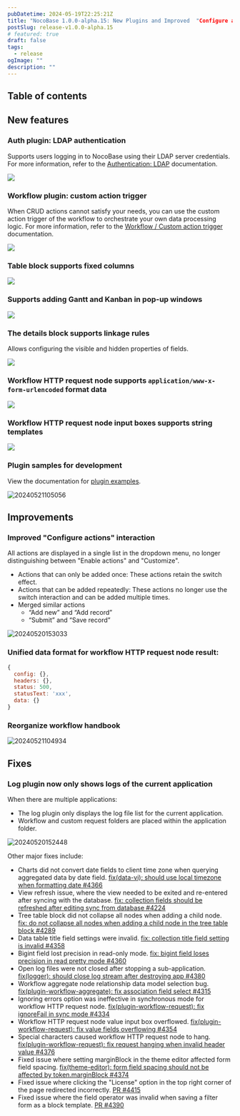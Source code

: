 ```yaml
---
pubDatetime: 2024-05-19T22:25:21Z
title: "NocoBase 1.0.0-alpha.15: New Plugins and Improved  "Configure actions" Interaction"
postSlug: release-v1.0.0-alpha.15
# featured: true
draft: false
tags:
  - release
ogImage: ""
description: ""
---
```


## Table of contents

## New features

### Auth plugin: LDAP authentication

Supports users logging in to NocoBase using their LDAP server credentials. For more information, refer to the [Authentication: LDAP](/handbook/auth-ldap) documentation.

![](https://static-docs.nocobase.com/202405191513995.png)

### Workflow plugin: custom action trigger

When CRUD actions cannot satisfy your needs, you can use the custom action trigger of the workflow to orchestrate your own data processing logic. For more information, refer to the [Workflow / Custom action trigger](/handbook/workflow/plugins/custom-action-trigger) documentation.

![](https://static-docs.nocobase.com/202405191515770.png)

### Table block supports fixed columns

![](https://static-docs.nocobase.com/202405191512587.png)

### Supports adding Gantt and Kanban in pop-up windows

![](https://static-docs.nocobase.com/202405191512280.png)

### The details block supports linkage rules

Allows configuring the visible and hidden properties of fields.

![](https://static-docs.nocobase.com/202405191513781.png)

### Workflow HTTP request node supports `application/www-x-form-urlencoded` format data

![](https://static-docs.nocobase.com/202405191514472.png)

### Workflow HTTP request node input boxes supports string templates

![](https://static-docs.nocobase.com/202405191514748.png)

### Plugin samples for development

View the documentation for [plugin examples](/plugin-samples).

![20240521105056](https://static-docs.nocobase.com/20240521105056.png)

## Improvements

### Improved "Configure actions" interaction

All actions are displayed in a single list in the dropdown menu, no longer distinguishing between "Enable actions" and "Customize".

- Actions that can only be added once: These actions retain the switch effect.
- Actions that can be added repeatedly: These actions no longer use the switch interaction and can be added multiple times.
- Merged similar actions
  - “Add new” and “Add record”
  - “Submit” and “Save record”

![20240520153033](https://static-docs.nocobase.com/20240520153033.png)

### Unified data format for workflow HTTP request node result:

```js
{
  config: {},
  headers: {},
  status: 500,
  statusText: 'xxx',
  data: {}
}
```

### Reorganize workflow handbook

![20240521104934](https://static-docs.nocobase.com/20240521104934.png)

## Fixes

### Log plugin now only shows logs of the current application

When there are multiple applications:

- The log plugin only displays the log file list for the current application.
- Workflow and custom request folders are placed within the application folder.

![20240520152448](https://static-docs.nocobase.com/20240520152448.png)

Other major fixes include:

- Charts did not convert date fields to client time zone when querying aggregated data by date field. <a href="https://github.com/nocobase/nocobase/pull/4366" target="_blank">fix(data-vi): should use local timezone when formatting date #4366</a>
- View refresh issue, where the view needed to be exited and re-entered after syncing with the database. <a href="https://github.com/nocobase/nocobase/pull/4224" target="_blank">fix: collection fields should be refreshed after editing sync from database #4224</a>
- Tree table block did not collapse all nodes when adding a child node. <a href="https://github.com/nocobase/nocobase/pull/4289" target="_blank">fix: do not collapse all nodes when adding a child node in the tree table block #4289</a>
- Data table title field settings were invalid. <a href="https://github.com/nocobase/nocobase/pull/4358" target="_blank">fix: collection title field setting is invalid #4358</a>
- Bigint field lost precision in read-only mode. <a href="https://github.com/nocobase/nocobase/pull/4360" target="_blank">fix: bigint field loses precision in read pretty mode #4360</a>
- Open log files were not closed after stopping a sub-application. <a href="https://github.com/nocobase/nocobase/pull/4380" target="_blank">fix(logger): should close log stream after destroying app #4380</a>
- Workflow aggregate node relationship data model selection bug. <a href="https://github.com/nocobase/nocobase/pull/4315" target="_blank">fix(plugin-workflow-aggregate): fix association field select #4315</a>
- Ignoring errors option was ineffective in synchronous mode for workflow HTTP request node. <a href="https://github.com/nocobase/nocobase/pull/4334" target="_blank">fix(plugin-workflow-request): fix ignoreFail in sync mode #4334</a>
- Workflow HTTP request node value input box overflowed. <a href="https://github.com/nocobase/nocobase/pull/4353" target="_blank">fix(plugin-workflow-request): fix value fields overflowing #4354</a>
- Special characters caused workflow HTTP request node to hang. <a href="https://github.com/nocobase/nocobase/pull/4376" target="_blank">fix(plugin-workflow-request): fix request hanging when invalid header value #4376</a>
- Fixed issue where setting marginBlock in the theme editor affected form field spacing. <a href="https://github.com/nocobase/nocobase/pull/4374" target="_blank">fix(theme-editor): form field spacing should not be affected by token.marginBlock #4374</a>
- Fixed issue where clicking the "License" option in the top right corner of the page redirected incorrectly. [PR #4415](https://github.com/nocobase/nocobase/pull/4415)
- Fixed issue where the field operator was invalid when saving a filter form as a block template. [PR #4390](https://github.com/nocobase/nocobase/pull/4390)